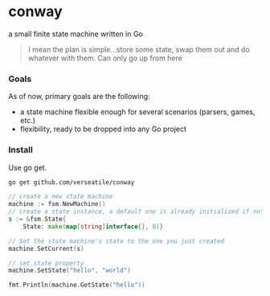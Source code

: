 # conway
a small finite state machine written in Go

>I mean the plan is simple...store some state, swap them out and do whatever with them. Can only go up from here

### Goals
As of now, primary goals are the following:
* a state machine flexible enough for several scenarios (parsers, games, etc.)
* flexibility, ready to be dropped into any Go project

### Install
Use go get.

```bash
go get github.com/verseatile/conway
```

```go
// create a new state machine
machine := fsm.NewMachine()
// create a state instance, a default one is already initialized if not
s := &fsm.State{
    State: make(map[string]interface{}, 0)}

// Set the state machine's state to the one you just created
machine.SetCurrent(s)

// set state property
machine.SetState("hello", "world")

fmt.Println(machine.GetState("hello"))

```
